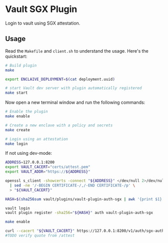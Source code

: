 # Vault SGX Plugin

Login to vault using SGX attestation.

## Usage

Read the `Makefile` and `client.sh` to understand the usage. Here's the quickstart:

```bash
# Build plugin 
make

export ENCLAIVE_DEPLOYMENT=$(cat deployment.uuid)

# start Vault dev server with plugin automatically registered
make start
```

Now open a new terminal window and run the following commands:

```bash
# Enable the plugin
make enable

# Create a new enclave with a policy and secrets
make create

# Login using an attestation
make login
```

If not using dev-mode:

```bash
ADDRESS=127.0.0.1:8200
export VAULT_CACERT="certs/attest.pem"
export VAULT_ADDR="https://${ADDRESS}"

openssl s_client -showcerts -connect "${ADDRESS}" </dev/null 2>/dev/null \
  | sed -ne '/-BEGIN CERTIFICATE-/,/-END CERTIFICATE-/p' \
  > "${VAULT_CACERT}"

HASH=$(sha256sum vault/plugins/vault-plugin-auth-sgx | awk '{print $1}')

vault login
vault plugin register -sha256="${HASH}" auth vault-plugin-auth-sgx

make enable

curl --cacert "${VAULT_CACERT}" https://127.0.0.1:8200/v1/auth/sgx-auth/attest
#TODO verify quote from /attest
```